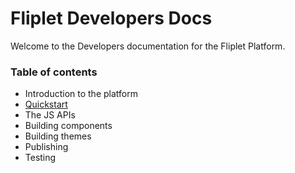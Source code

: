# Fliplet Developers Docs

Welcome to the Developers documentation for the Fliplet Platform.

### Table of contents

- Introduction to the platform
- [Quickstart](Quickstart.md)
- The JS APIs
- Building components
- Building themes
- Publishing
- Testing